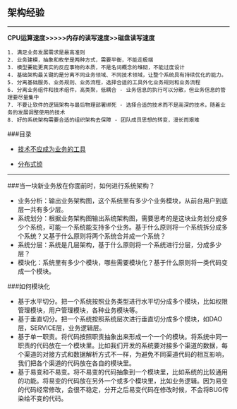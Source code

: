 ## 架构经验

---

**CPU运算速度>>>>>内存的读写速度>>磁盘读写速度**

```
1. 满足业务发展需求是最高准则
2. 业务建模，抽象和枚举是两种方式，需要平衡，不能走极端
3. 模型要能更真实的反应事物的本质，不是名词概念的堆砌，不能过度设计
4. 基础架构最关键的是分离不同业务领域、不同技术领域，让整个系统具有持续优化的能力。
5. 分离基础服务、业务规则、业务流程，选择合适的工具外化业务规则和业务流程
6. 分离业务组件和技术组件，高类聚，低耦合 - 业务信息的执行可以分散，但业务信息的管理要尽量集中
7. 不要让软件的逻辑架构与最后物理部署绑死 - 选择合适的技术而不是高深的技术，随着业务的发展调整使用的技术
8. 好的系统架构需要合适的组织架构去保障 - 团队成员思想的转变，漫长而艰难
```
###目录

*	[技术不应成为业务的工具](https://app.yinxiang.com/Home.action#n=376d7f6d-22a8-4092-a340-4a7d62d8baa9&ses=4&sh=2&sds=5&)

* [分布式锁](分布式锁.md)

---

###当一块新业务放在你面前时，如何进行系统架构？
* 业务分析：输出业务架构图，这个系统里有多少个业务模块，从前台用户到底层一共有多少层。
* 系统划分：根据业务架构图输出系统架构图，需要思考的是这块业务划分成多少个系统，可能一个系统能支持多个业务。基于什么原则将一个系统拆分成多个系统？又基于什么原则将两个系统合并成一个系统？
* 系统分层：系统是几层架构，基于什么原则将一个系统进行分层，分成多少层？
* 模块化：系统里有多少个模块，哪些需要模块化？基于什么原则将一类代码变成一个模块。


###如何模块化

* 基于水平切分。把一个系统按照业务类型进行水平切分成多个模块，比如权限管理模块，用户管理模块，各种业务模块等。
* 基于垂直切分。把一个系统按照系统层次进行垂直切分成多个模块，如DAO层，SERVICE层，业务逻辑层。
* 基于单一职责。将代码按照职责抽象出来形成一个一个的模块。将系统中同一职责的代码放在一个模块里。比如我们开发的系统要对接多个渠道的数据，每个渠道的对接方式和数据解析方式不一样，为避免不同渠道代码的相互影响，我们把各个渠道的代码放在各自的模块里。
* 基于易变和不易变。将不易变的代码抽象到一个模块里，比如系统的比较通用的功能。将易变的代码放在另外一个或多个模块里，比如业务逻辑。因为易变的代码经常修改，会很不稳定，分开之后易变代码在修改时候，不会将BUG传染给不变的代码。








